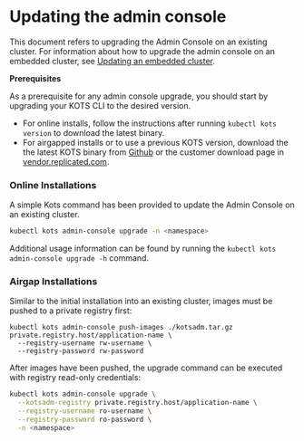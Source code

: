 # Updating the admin console

This document refers to upgrading the Admin Console on an existing cluster.
For information about how to upgrade the admin console on an embedded cluster, see [Updating an embedded cluster](updating-embedded-cluster).

**Prerequisites**

As a prerequisite for any admin console upgrade, you should start by upgrading your KOTS CLI to the desired version.
* For online installs, follow the instructions after running `kubectl kots version` to download the latest binary.
* For airgapped installs or to use a previous KOTS version, download the the latest KOTS binary from [Github](https://github.com/replicatedhq/kots/releases) or the customer download page in [vendor.replicated.com](https://vendor.replicated.com).

### Online Installations

A simple Kots command has been provided to update the Admin Console on an existing cluster.

```bash
kubectl kots admin-console upgrade -n <namespace>
```

Additional usage information can be found by running the `kubectl kots admin-console upgrade -h` command.

### Airgap Installations

Similar to the initial installation into an existing cluster, images must be pushed to a private registry first:

```shell
kubectl kots admin-console push-images ./kotsadm.tar.gz private.registry.host/application-name \
  --registry-username rw-username \
  --registry-password rw-password
```

After images have been pushed, the upgrade command can be executed with registry read-only credentials:

```bash
kubectl kots admin-console upgrade \
  --kotsadm-registry private.registry.host/application-name \
  --registry-username ro-username \
  --registry-password ro-password \
  -n <namespace>
```
